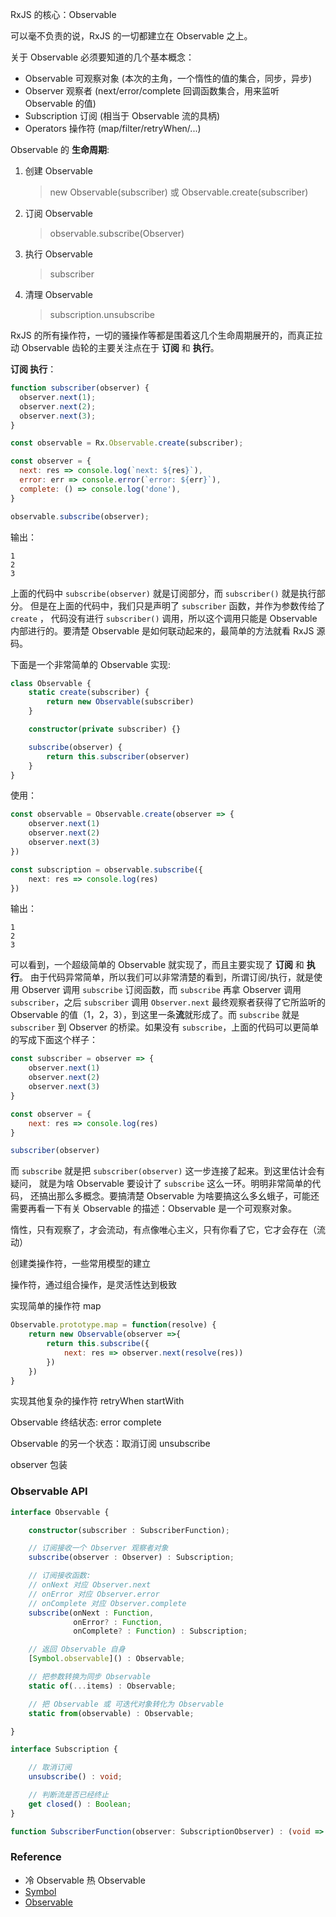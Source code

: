 RxJS 的核心：Observable

可以毫不负责的说，RxJS 的一切都建立在 Observable 之上。

关于 Observable 必须要知道的几个基本概念：

- Observable 可观察对象 (本次的主角，一个惰性的值的集合，同步，异步)
- Observer 观察者 (next/error/complete 回调函数集合，用来监听 Observable 的值)
- Subscription 订阅 (相当于 Observable 流的具柄)
- Operators 操作符 (map/filter/retryWhen/...)

Observable 的 **生命周期**:

1. 创建 Observable
   > new Observable(subscriber) 或 Observable.create(subscriber)
2. 订阅 Observable
   > observable.subscribe(Observer)
3. 执行 Observable
   > subscriber
4. 清理 Observable
   > subscription.unsubscribe

RxJS 的所有操作符，一切的骚操作等都是围着这几个生命周期展开的，而真正拉动 Observable 齿轮的主要关注点在于 **订阅** 和 **执行**。

**订阅 执行**：

```javascript
function subscriber(observer) {
  observer.next(1);
  observer.next(2);
  observer.next(3);
}

const observable = Rx.Observable.create(subscriber);

const observer = {
  next: res => console.log(`next: ${res}`),
  error: err => console.error(`error: ${err}`),
  complete: () => console.log('done'),
}

observable.subscribe(observer);
```

输出：

```
1
2
3
```

上面的代码中 `subscribe(observer)` 就是订阅部分，而 `subscriber()` 就是执行部分。
但是在上面的代码中，我们只是声明了 `subscriber` 函数，并作为参数传给了 `create` ，
代码没有进行 `subscriber()` 调用，所以这个调用只能是 Observable 内部进行的。要清楚
Observable 是如何联动起来的，最简单的方法就看 RxJS 源码。

下面是一个非常简单的 Observable 实现:

```typescript
class Observable {
    static create(subscriber) {
        return new Observable(subscriber)
    }

    constructor(private subscriber) {}

    subscribe(observer) {
        return this.subscriber(observer)
    }
}
```

使用：

```typescript
const observable = Observable.create(observer => {
    observer.next(1)
    observer.next(2)
    observer.next(3)
})

const subscription = observable.subscribe({
    next: res => console.log(res)
})
```

输出：

```
1
2
3
```

可以看到，一个超级简单的 Observable 就实现了，而且主要实现了 **订阅** 和 **执行**。
由于代码异常简单，所以我们可以非常清楚的看到，所谓订阅/执行，就是使用 Observer
调用 `subscribe` 订阅函数，而 `subscribe` 再拿 Observer 调用 `subscriber`，之后
`subscriber` 调用 `Observer.next` 最终观察者获得了它所监听的 Observable
的值（1，2，3），到这里一条**流**就形成了。而 `subscribe` 就是 `subscriber` 到
Observer 的桥梁。如果没有 `subscribe`，上面的代码可以更简单的写成下面这个样子：

```javascript
const subscriber = observer => {
    observer.next(1)
    observer.next(2)
    observer.next(3)
}

const observer = {
    next: res => console.log(res)
}

subscriber(observer)
```

而 `subscribe` 就是把 `subscriber(observer)` 这一步连接了起来。到这里估计会有疑问，
就是为啥 Observable 要设计了 `subscribe` 这么一环。明明非常简单的代码，
还搞出那么多概念。要搞清楚 Observable 为啥要搞这么多幺蛾子，可能还需要再看一下有关
Observable 的描述：Observable 是一个可观察对象。

惰性，只有观察了，才会流动，有点像唯心主义，只有你看了它，它才会存在（流动）

创建类操作符，一些常用模型的建立

操作符，通过组合操作，是灵活性达到极致

实现简单的操作符 map

```javascript
Observable.prototype.map = function(resolve) {
    return new Observable(observer =>{
        return this.subscribe({
            next: res => observer.next(resolve(res))
        })
    })
}
```

实现其他复杂的操作符 retryWhen startWith

Observable 终结状态: error complete

Observable 的另一个状态：取消订阅 unsubscribe

observer 包装

### Observable API

```typescript
interface Observable {

    constructor(subscriber : SubscriberFunction);

    // 订阅接收一个 Observer 观察者对象
    subscribe(observer : Observer) : Subscription;

    // 订阅接收函数:
    // onNext 对应 Observer.next
    // onError 对应 Observer.error
    // onComplete 对应 Observer.complete
    subscribe(onNext : Function,
              onError? : Function,
              onComplete? : Function) : Subscription;

    // 返回 Observable 自身
    [Symbol.observable]() : Observable;

    // 把参数转换为同步 Observable
    static of(...items) : Observable;

    // 把 Observable 或 可迭代对象转化为 Observable
    static from(observable) : Observable;

}

interface Subscription {

    // 取消订阅
    unsubscribe() : void;

    // 判断流是否已经终止
    get closed() : Boolean;
}

function SubscriberFunction(observer: SubscriptionObserver) : (void => void)|Subscription;
```

### Reference

- 冷 Observable 热 Observable
- [Symbol](https://developer.mozilla.org/en-US/docs/Web/JavaScript/Reference/Global_Objects/Symbol)
- [Observable](https://tc39.github.io/proposal-observable/)
